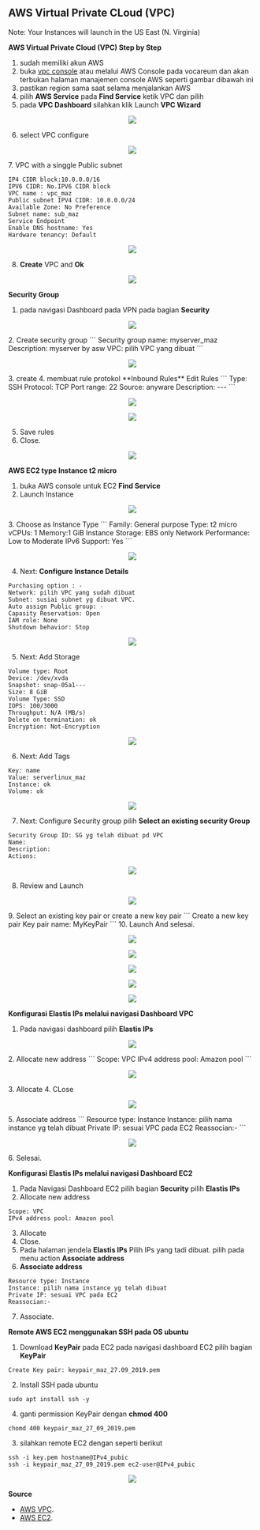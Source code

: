 <h2>AWS Virtual Private CLoud (VPC)</h2>

Note: Your Instances will launch in the US East (N. Virginia)

**AWS Virtual Private Cloud (VPC) Step by Step**

1. sudah memiliki akun AWS
2. buka [vpc console](https://console.aws.amazon.com/vpc/) atau melalui AWS Console pada vocareum dan akan terbukan halaman manajemen console AWS seperti gambar dibawah ini
3. pastikan region sama saat selama menjalankan AWS
4. pilih **AWS Service** pada **Find Service** ketik VPC dan pilih
5. pada **VPC Dashboard** silahkan klik Launch **VPC Wizard**
<p align="center">
<img src="https://github.com/azispc/AWS/blob/master/result/byMaz_1.png">
</p>

6. select VPC configure
<p align="center">
<img src="https://github.com/azispc/AWS/blob/master/result/byMaz_2.png">
</p>
7. VPC with a singgle Public subnet

```
IP4 CIDR block:10.0.0.0/16
IPV6 CIDR: No.IPV6 CIDR block
VPC name : vpc_maz
Public subnet IPV4 CIDR: 10.0.0.0/24
Available Zone: No Preference
Subnet name: sub_maz
Service Endpoint
Enable DNS hostname: Yes
Hardware tenancy: Default
```

<p align="center">
<img src="https://github.com/azispc/AWS/blob/master/result/byMaz_3.png">
</p>

8. **Create** VPC and **Ok**
<p align="center">
<img src="https://github.com/azispc/AWS/blob/master/result/byMaz_4.png">
</p>

**Security Group**
1. pada navigasi Dashboard pada VPN pada bagian **Security**
<p align="center">
<img src="https://github.com/azispc/AWS/blob/master/result/byMaz_5.png">
</p>
2. Create security group
```
Security group name: myserver_maz
Description: myserver by asw
VPC: pilih VPC yang dibuat
```
<p align="center">
<img src="https://github.com/azispc/AWS/blob/master/result/byMaz_6.png">
</p>
3. create
4. membuat rule protokol **Inbound Rules** Edit Rules
```
Type: SSH
Protocol: TCP
Port range: 22
Source: anyware
Description: ---
```
<p align="center">
<img src="https://github.com/azispc/AWS/blob/master/result/byMaz_7.png">
</p>
<p align="center">
<img src="https://github.com/azispc/AWS/blob/master/result/byMaz_8.png">
</p>

5. Save rules
6. Close.
<p align="center">
<img src="https://github.com/azispc/AWS/blob/master/result/byMaz_9.png">
</p>

**AWS EC2 type Instance t2 micro**
1. buka AWS console untuk EC2 **Find Service**
2. Launch Instance
<p align="center">
<img src="https://github.com/azispc/AWS/blob/master/result/byMaz_10.png">
</p>
3. Choose as Instance Type
```
Family: General purpose
Type: t2 micro
vCPUs: 1
Memory:1 GiB
Instance Storage: EBS only
Network Performance: Low to Moderate
IPv6 Support: Yes
```
<p align="center">
<img src="https://github.com/azispc/AWS/blob/master/result/byMaz_11.png">
</p>

4. Next: **Configure Instance Details**
```
Purchasing option : -
Network: pilih VPC yang sudah dibuat
Subnet: susiai subnet yg dibuat VPC.
Auto assign Public group: -
Capasity Reservation: Open
IAM role: None
Shutdown behavior: Stop
```
<p align="center">
<img src="https://github.com/azispc/AWS/blob/master/result/byMaz_12.png">
</p>

5. Next: Add Storage
```
Volume type: Root
Device: /dev/xvda
Snapshot: snap-05a1---
Size: 8 GiB
Volume Type: SSD
IOPS: 100/3000
Throughput: N/A (MB/s)
Delete on termination: ok
Encryption: Not-Encryption
```
<p align="center">
<img src="https://github.com/azispc/AWS/blob/master/result/byMaz_13.png">
</p>

6. Next: Add Tags
```
Key: name
Value: serverlinux_maz
Instance: ok
Volume: ok
```
<p align="center">
<img src="https://github.com/azispc/AWS/blob/master/result/byMaz_14.png">
</p>

7. Next: Configure Security group pilih **Select an existing security Group**
```
Security Group ID: SG yg telah dibuat pd VPC
Name:
Description:
Actions:
```
<p align="center">
<img src="https://github.com/azispc/AWS/blob/master/result/byMaz_15.png">
</p>

8. Review and Launch
<p align="center">
<img src="https://github.com/azispc/AWS/blob/master/result/byMaz_14.png">
</p>
9. Select an existing key pair or create a new key pair
```
Create a new key pair
Key pair name: MyKeyPair
```
10. Launch And selesai.
<p align="center">
<img src="https://github.com/azispc/AWS/blob/master/result/byMaz_15.png">
</p>
<p align="center">
<img src="https://github.com/azispc/AWS/blob/master/result/byMaz_15a.png">
</p>
<p align="center">
<img src="https://github.com/azispc/AWS/blob/master/result/byMaz_15b.png">
</p>
<p align="center">
<img src="https://github.com/azispc/AWS/blob/master/result/byMaz_15c.png">
</p>
<p align="center">
<img src="https://github.com/azispc/AWS/blob/master/result/byMaz_15d.png">
</p>


**Konfigurasi Elastis IPs melalui navigasi Dashboard VPC**
1. Pada navigasi dashboard pilih **Elastis IPs**
<p align="center">
<img src="https://github.com/azispc/AWS/blob/master/result/byMaz_16.png">
</p>
2. Allocate new address
```
Scope: VPC
IPv4 address pool: Amazon pool
```
<p align="center">
<img src="https://github.com/azispc/AWS/blob/master/result/byMaz_17.png">
</p>
3. Allocate
4. CLose
<p align="center">
<img src="https://github.com/azispc/AWS/blob/master/result/byMaz_18.png">
</p>
5. Associate address
```
Resource type: Instance
Instance: pilih nama instance yg telah dibuat
Private IP: sesuai VPC pada EC2
Reassocian:-
```
<p align="center">
<img src="https://github.com/azispc/AWS/blob/master/result/byMaz_19.png">
</p>
6. Selesai.


**Konfigurasi Elastis IPs melalui navigasi Dashboard EC2**
1. Pada Navigasi Dashboard EC2 pilih bagian **Security** pilih **Elastis IPs**
2. Allocate new address
```
Scope: VPC
IPv4 address pool: Amazon pool
```
3. Allocate
4. Close.
5. Pada halaman jendela **Elastis IPs** Pilih IPs yang tadi dibuat. pilih pada menu action **Associate address**
6. **Associate address**
```
Resource type: Instance
Instance: pilih nama instance yg telah dibuat
Private IP: sesuai VPC pada EC2
Reassocian:-
```
7. Associate.

**Remote AWS EC2 menggunakan SSH pada OS ubuntu**

1. Download **KeyPair** pada EC2 pada navigasi dashboard EC2 pilih bagian **KeyPair**
```
Create Key pair: keypair_maz_27.09_2019.pem
```
2. Install SSH pada ubuntu
```
sudo apt install ssh -y
```
4. ganti permission KeyPair dengan **chmod 400**
```
chomd 400 keypair_maz_27_09_2019.pem
```
3. silahkan remote EC2 dengan seperti berikut
```
ssh -i key.pem hostname@IPv4_pubic
ssh -i keypair_maz_27_09_2019.pem ec2-user@IPv4_pubic
```
<p align="center">
<img src="https://github.com/azispc/AWS/blob/master/result/byMaz_20.png">
</p>

**Source**
* [AWS VPC](https://docs.aws.amazon.com/vpc/index.html).
* [AWS EC2](https://docs.aws.amazon.com/ec2/index.html).
